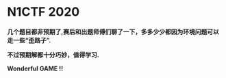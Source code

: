 # N1CTF 2020
**几个题目都非预期了,赛后和出题师傅们聊了一下，多多少少都因为环境问题可以走一些“歪路子”.**

**不过预期解都十分巧妙，值得学习.**

**Wonderful GAME !!**